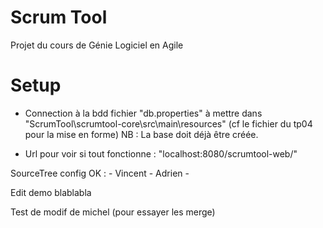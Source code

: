 # Scrum Tool

Projet du cours de Génie Logiciel en Agile

# Setup

- Connection à la bdd fichier "db.properties" à mettre dans "ScrumTool\scrumtool-core\src\main\resources"
(cf le fichier du tp04 pour la mise en forme)
NB : La base doit déjà être créée.

- Url pour voir si tout fonctionne : "localhost:8080/scrumtool-web/"

SourceTree config OK : 
	- Vincent
	- Adrien
	- 
	
Edit demo blablabla

Test de modif de michel (pour essayer les merge)
